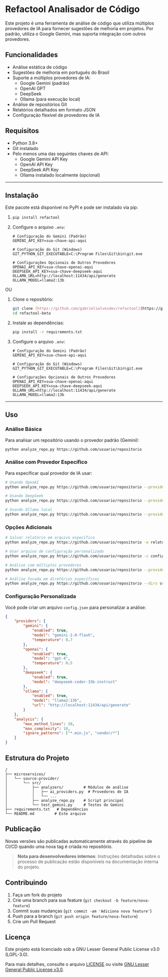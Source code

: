 # Refactool Analisador de Código

Este projeto é uma ferramenta de análise de código que utiliza múltiplos provedores de IA para fornecer sugestões de melhoria em projetos. Por padrão, utiliza o Google Gemini, mas suporta integração com outros provedores.

## Funcionalidades

- Análise estática de código
- Sugestões de melhoria em português do Brasil
- Suporte a múltiplos provedores de IA:
  - Google Gemini (padrão)
  - OpenAI GPT
  - DeepSeek
  - Ollama (para execução local)
- Análise de repositórios Git
- Relatórios detalhados em formato JSON
- Configuração flexível de provedores de IA

## Requisitos

- Python 3.8+
- Git instalado
- Pelo menos uma das seguintes chaves de API:
  - Google Gemini API Key
  - OpenAI API Key
  - DeepSeek API Key
  - Ollama instalado localmente (opcional)

---

## Instalação

Este pacote está disponível no PyPI e pode ser instalado via pip:

1.  
   ```bash
   pip install refactool
   ```
2. Configure o arquivo `.env`:
   ```env
   # Configuração do Gemini (Padrão)
   GEMINI_API_KEY=sua-chave-api-aqui

   # Configuração do Git (Windows)
   GIT_PYTHON_GIT_EXECUTABLE=C:\Program Files\Git\bin\git.exe

   # Configurações Opcionais de Outros Provedores
   OPENAI_API_KEY=sua-chave-openai-aqui
   DEEPSEEK_API_KEY=sua-chave-deepseek-aqui
   OLLAMA_URL=http://localhost:11434/api/generate
   OLLAMA_MODEL=llama2:13b
   ```

OU

1. Clone o repositório:
   ```bash
   git clone [https://github.com/gabrielsalvesdev/refactool](https://github.com/gabrielsalvesdev/refactool)
   cd refactool-beta
   ```
2. Instale as dependências:
   ```bash
   pip install -r requirements.txt
   ```
3. Configure o arquivo `.env`:
   ```env
   # Configuração do Gemini (Padrão)
   GEMINI_API_KEY=sua-chave-api-aqui

   # Configuração do Git (Windows)
   GIT_PYTHON_GIT_EXECUTABLE=C:\Program Files\Git\bin\git.exe

   # Configurações Opcionais de Outros Provedores
   OPENAI_API_KEY=sua-chave-openai-aqui
   DEEPSEEK_API_KEY=sua-chave-deepseek-aqui
   OLLAMA_URL=http://localhost:11434/api/generate
   OLLAMA_MODEL=llama2:13b
   ```

--- 

## Uso

### Análise Básica
Para analisar um repositório usando o provedor padrão (Gemini):

```bash
python analyze_repo.py https://github.com/usuario/repositorio
```

### Análise com Provedor Específico
Para especificar qual provedor de IA usar:

```bash
# Usando OpenAI
python analyze_repo.py https://github.com/usuario/repositorio --provider openai

# Usando DeepSeek
python analyze_repo.py https://github.com/usuario/repositorio --provider deepseek

# Usando Ollama local
python analyze_repo.py https://github.com/usuario/repositorio --provider ollama
```

### Opções Adicionais

```bash
# Salvar relatório em arquivo específico
python analyze_repo.py https://github.com/usuario/repositorio -o relatorio.json

# Usar arquivo de configuração personalizado
python analyze_repo.py https://github.com/usuario/repositorio -c config.json

# Análise com múltiplos provedores
python analyze_repo.py https://github.com/usuario/repositorio --providers gemini,openai,deepseek

# Análise focada em diretórios específicos
python analyze_repo.py https://github.com/usuario/repositorio --dirs src/,tests/
```

### Configuração Personalizada

Você pode criar um arquivo `config.json` para personalizar a análise:

```json
{
    "providers": {
        "gemini": {
            "enabled": true,
            "model": "gemini-2.0-flash",
            "temperature": 0.7
        },
        "openai": {
            "enabled": true,
            "model": "gpt-4",
            "temperature": 0.5
        },
        "deepseek": {
            "enabled": true,
            "model": "deepseek-coder-33b-instruct"
        },
        "ollama": {
            "enabled": true,
            "model": "llama2:13b",
            "url": "http://localhost:11434/api/generate"
        }
    },
    "analysis": {
        "max_method_lines": 30,
        "max_complexity": 10,
        "ignore_patterns": ["*.min.js", "vendor/*"]
    }
}
```

## Estrutura do Projeto

```
/
├── microservices/
│   └── source-provider/
│       └── src/
│           ├── analyzers/         # Módulos de análise
│           │   ├── ai_providers.py  # Provedores de IA
│           │   └── ...
│           ├── analyze_repo.py    # Script principal
│           └── test_gemini.py     # Testes do Gemini
├── requirements.txt   # Dependências
└── README.md         # Este arquivo
```

## Publicação

Novas versões são publicadas automaticamente através do pipeline de CI/CD quando uma nova tag é criada no repositório.

> **Nota para desenvolvedores internos**: Instruções detalhadas sobre o processo de publicação estão disponíveis na documentação interna do projeto.

## Contribuindo

1. Faça um fork do projeto
2. Crie uma branch para sua feature (`git checkout -b feature/nova-feature`)
3. Commit suas mudanças (`git commit -am 'Adiciona nova feature'`)
4. Push para a branch (`git push origin feature/nova-feature`)
5. Crie um Pull Request

## Licença

Este projeto está licenciado sob a GNU Lesser General Public License v3.0 (LGPL-3.0).

Para mais detalhes, consulte o arquivo [LICENSE](LICENSE) ou visite [GNU Lesser General Public License v3.0](https://www.gnu.org/licenses/lgpl-3.0.html).
